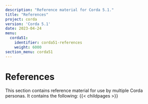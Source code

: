 ```yaml
---
description: "Reference material for Corda 5.1."
title: "References"
project: corda
version: 'Corda 5.1'
date: 2023-04-24
menu:
  corda51:
    identifier: corda51-references
    weight: 6000
section_menu: corda51
---
```

# References

This section contains reference material for use by multiple Corda personas. It contains the following:
{{< childpages >}}

